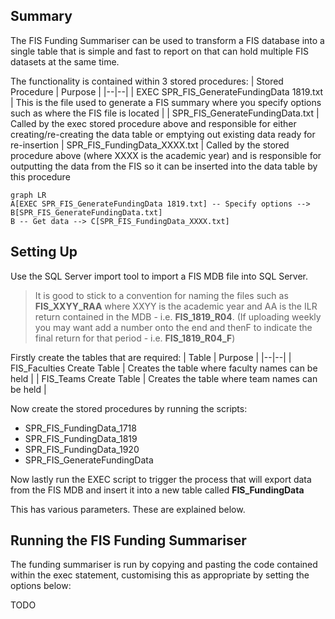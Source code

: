 ## Summary
The FIS Funding Summariser can be used to transform a FIS database into a single table that is simple and fast to report on that can hold multiple FIS datasets at the same time.

The functionality is contained within 3 stored procedures:
| Stored Procedure | Purpose |
|--|--|
| EXEC SPR_FIS_GenerateFundingData 1819.txt | This is the file used to generate a FIS summary where you specify options such as where the FIS file is located  |
| SPR_FIS_GenerateFundingData.txt | Called by the exec stored procedure above and responsible for either creating/re-creating the data table or emptying out existing data ready for re-insertion
| SPR_FIS_FundingData_XXXX.txt | Called by the stored procedure above (where XXXX is the academic year) and is responsible for outputting the data from the FIS so it can be inserted into the data table by this procedure

```mermaid
graph LR
A[EXEC SPR_FIS_GenerateFundingData 1819.txt] -- Specify options --> B[SPR_FIS_GenerateFundingData.txt]
B -- Get data --> C[SPR_FIS_FundingData_XXXX.txt]
```

## Setting Up

Use the SQL Server import tool to import a FIS MDB file into SQL Server.
> It is good to stick to a convention for naming the files such as **FIS_XXYY_RAA** where XXYY is the academic year and AA is the ILR return contained in the MDB - i.e. **FIS_1819_R04**. (If uploading weekly you may want add a number onto the end and thenF to indicate the final return for that period - i.e. **FIS_1819_R04_F**)

Firstly create the tables that are required:
| Table | Purpose |
|--|--|
| FIS_Faculties Create Table | Creates the table where faculty names can be held |
| FIS_Teams Create Table | Creates the table where team names can be held |

Now create the stored procedures by running the scripts:

 - SPR_FIS_FundingData_1718
 - SPR_FIS_FundingData_1819
 - SPR_FIS_FundingData_1920
 - SPR_FIS_GenerateFundingData

Now lastly run the EXEC script to trigger the process that will export data from the FIS MDB and insert it into a new table called **FIS_FundingData**

This has various parameters. These are explained below.

## Running the FIS Funding Summariser
The funding summariser is run by copying and pasting the code contained within the exec statement, customising this as appropriate by setting the options below:

TODO